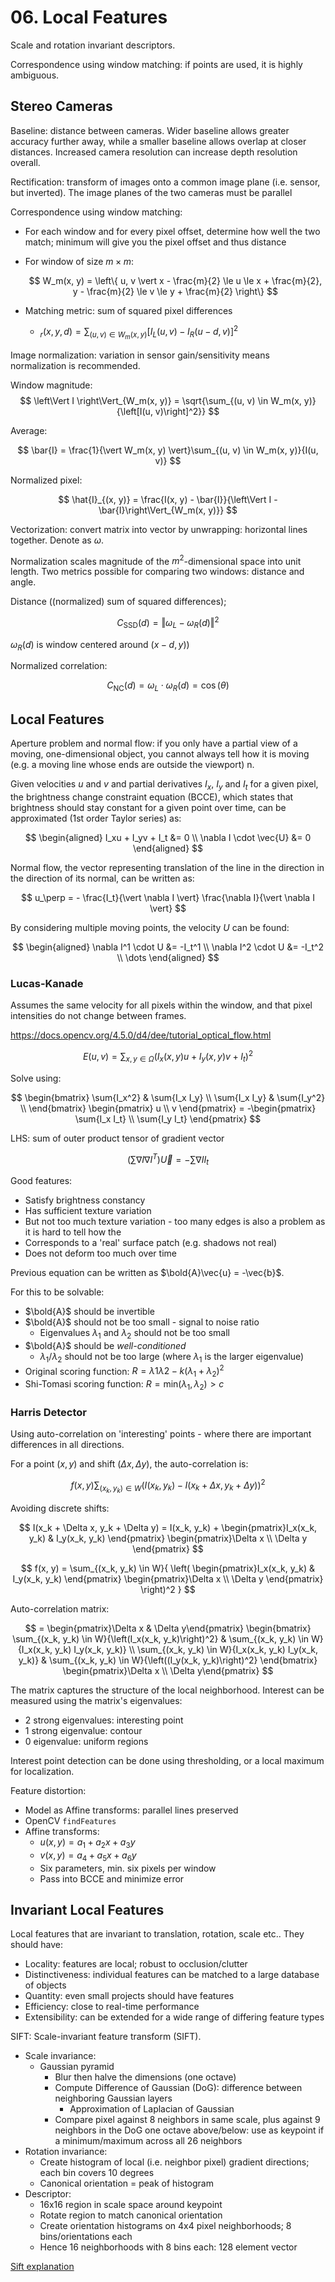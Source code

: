# 06. Local Features

Scale and rotation invariant descriptors.

Correspondence using window matching: if points are used, it is highly ambiguous.

## Stereo Cameras

Baseline: distance between cameras. Wider baseline allows greater accuracy further away, while a smaller baseline allows overlap at closer distances. Increased camera resolution can increase depth resolution overall.

Rectification: transform of images onto a common image plane (i.e. sensor, but inverted). The image planes of the two cameras must be parallel

Correspondence using window matching:

- For each window and for every pixel offset, determine how well the two match; minimum will give you the pixel offset and thus distance
- For window of size $m \times m$:

  $$
  W_m(x, y) = \left\{ u, v \vert
    x - \frac{m}{2} \le u \le x + \frac{m}{2},
    y - \frac{m}{2} \le v \le y + \frac{m}{2}
  \right\}
  $$
- Matching metric: sum of squared pixel differences
  - $_r(x, y, d) = \sum_{(u, v) \in W_m(x, y)}{\left[I_L(u, v) - I_R(u - d, v)\right]^2}$

Image normalization: variation in sensor gain/sensitivity means normalization is recommended.

Window magnitude:
$$
\left\Vert I \right\Vert_{W_m(x, y)} = \sqrt{\sum_{(u, v) \in W_m(x, y)}{\left[I(u, v)\right]^2}}
$$

Average:

$$
\bar{I} = \frac{1}{\vert W_m(x, y) \vert}\sum_{(u, v) \in W_m(x, y)}{I(u, v)}
$$

Normalized pixel:

$$
\hat{I}_{(x, y)} = \frac{I(x, y) - \bar{I}}{\left\Vert I - \bar{I}\right\Vert_{W_m(x, y)}}
$$

Vectorization: convert matrix into vector by unwrapping: horizontal lines together. Denote as $\omega$.

Normalization scales magnitude of the $m^2$-dimensional space into unit length. Two metrics possible for comparing two windows: distance and angle.

Distance ((normalized) sum of squared differences);

$$
C_\textrm{SSD}(d) = \Vert \omega_L - \omega_R(d) \Vert^2
$$

$\omega_R(d)$ is window centered around $(x - d, y)$)

Normalized correlation:

$$
C_\textrm{NC}(d) = \omega_L \cdot \omega_R(d) = \cos(\theta)
$$

## Local Features

Aperture problem and normal flow: if you only have a partial view of a moving, one-dimensional object, you cannot always tell how it is moving (e.g. a moving line whose ends are outside the viewport)
n.

Given velocities $u$ and $v$ and partial derivatives $I_x$, $I_y$ and $I_t$ for a given pixel, the brightness change constraint equation (BCCE), which states that brightness should stay constant for a given point over time, can be approximated (1st order Taylor series) as:

$$
\begin{aligned}
I_xu + I_yv + I_t &= 0 \\
\nabla I \cdot \vec{U} &= 0
\end{aligned}
$$

Normal flow, the vector representing translation of the line in the direction in the direction of its normal, can be written as:

$$
u_\perp = - \frac{I_t}{\vert \nabla I \vert} \frac{\nabla I}{\vert \nabla I \vert}
$$

By considering multiple moving points, the velocity $U$ can be found:

$$
\begin{aligned}
\nabla I^1 \cdot U &= -I_t^1 \\
\nabla I^2 \cdot U &= -I_t^2 \\
\dots
\end{aligned}
$$

### Lucas-Kanade

Assumes the same velocity for all pixels within the window, and that pixel intensities do not change between frames.

https://docs.opencv.org/4.5.0/d4/dee/tutorial_optical_flow.html

$$
E(u, v) = \sum_{x, y \in \Omega}{
  \left(
    I_x(x, y)u + I_y(x, y)v + I_t
  \right)^2
}
$$

Solve using:

$$
\begin{bmatrix}
  \sum{I_x^2}     & \sum{I_x I_y} \\
  \sum{I_x I_y}   & \sum{I_y^2}   \\
\end{bmatrix}
\begin{pmatrix} u \\ v \end{pmatrix} =
-\begin{pmatrix}
  \sum{I_x I_t} \\
  \sum{I_y I_t}
\end{pmatrix}
$$

LHS: sum of outer product tensor of gradient vector

$$
\left( \sum{\nabla I \nabla I^T} \right) \vec{U} = -\sum{\nabla I I_t}
$$

Good features:

- Satisfy brightness constancy
- Has sufficient texture variation
- But not too much texture variation - too many edges is also a problem as it is hard to tell how the
- Corresponds to a 'real' surface patch (e.g. shadows not real)
- Does not deform too much over time

Previous equation can be written as $\bold{A}\vec{u} = -\vec{b}$.

For this to be solvable:

- $\bold{A}$ should be invertible
- $\bold{A}$ should not be too small - signal to noise ratio
  - Eigenvalues $\lambda_1$ and $\lambda_2$ should not be too small
- $\bold{A}$ should be *well-conditioned*
  - $\lambda_1 / \lambda_2$ should not be too large (where $\lambda_1$ is the larger eigenvalue)
- Original scoring function: $R = \lambda 1 \lambda 2 - k(\lambda_1 + \lambda_2)^2$
- Shi-Tomasi scoring function: $R = \text{min}(\lambda_1, \lambda_2) > c$

### Harris Detector

Using auto-correlation on 'interesting' points - where there are important differences in all directions.

For a point $(x, y)$ and shift $(\Delta x, \Delta y)$, the auto-correlation is:

$$
f(x, y) \sum_{(x_k, y_k) \in W}{
  \left(
    I(x_k, y_k) - I(
      x_k + \Delta x,
      y_k + \Delta y
    )
  \right)^2
}
$$

Avoiding discrete shifts:

$$
I(x_k + \Delta x, y_k + \Delta y) = I(x_k, y_k) +
  \begin{pmatrix}I_x(x_k, y_k) & I_y(x_k, y_k) \end{pmatrix}
  \begin{pmatrix}\Delta x \\ \Delta y \end{pmatrix}
$$

$$
f(x, y) = \sum_{(x_k, y_k) \in W}{
  \left(
    \begin{pmatrix}I_x(x_k, y_k) & I_y(x_k, y_k) \end{pmatrix}
    \begin{pmatrix}\Delta x \\ \Delta y \end{pmatrix}
  \right)^2
}
$$

Auto-correlation matrix:

$$
= \begin{pmatrix}\Delta x & \Delta y\end{pmatrix}
\begin{bmatrix}
  \sum_{(x_k, y_k) \in W}{\left(I_x(x_k, y_k)\right)^2} &
  \sum_{(x_k, y_k) \in W}{I_x(x_k, y_k) I_y(x_k, y_k)} \\
  \sum_{(x_k, y_k) \in W}{I_x(x_k, y_k) I_y(x_k, y_k)} &
  \sum_{(x_k, y_k) \in W}{\left((I_y(x_k, y_k)\right)^2}
\end{bmatrix}
\begin{pmatrix}\Delta x \\ \Delta y\end{pmatrix}
$$

The matrix captures the structure of the local neighborhood. Interest can be measured using the matrix's eigenvalues:

- 2 strong eigenvalues: interesting point
- 1 strong eigenvalue: contour
- 0 eigenvalue: uniform regions

Interest point detection can be done using thresholding, or a local maximum for localization.

Feature distortion:

- Model as Affine transforms: parallel lines preserved
- OpenCV `findFeatures`
- Affine transforms:
  - $u(x, y) = a_1 + a_2x + a_3y$
  - $v(x, y) = a_4 + a_5x + a_6y$
  - Six parameters, min. six pixels per window
  - Pass into BCCE and minimize error

## Invariant Local Features

Local features that are invariant to translation, rotation, scale etc.. They should have:

- Locality: features are local; robust to occlusion/clutter
- Distinctiveness: individual features can be matched to a large database of objects
- Quantity: even small projects should have features
- Efficiency: close to real-time performance
- Extensibility: can be extended for a wide range of differing feature types

SIFT: Scale-invariant feature transform (SIFT).

- Scale invariance:
  - Gaussian pyramid
    - Blur then halve the dimensions (one octave)
    - Compute Difference of Gaussian (DoG): difference between neighboring Gaussian layers
      - Approximation of Laplacian of Gaussian
    - Compare pixel against 8 neighbors in same scale, plus against 9 neighbors in the DoG one octave above/below: use as keypoint if a minimum/maximum across all 26 neighbors
- Rotation invariance:
  - Create histogram of local (i.e. neighbor pixel) gradient directions; each bin covers 10 degrees
  - Canonical orientation = peak of histogram
- Descriptor:
  - 16x16 region in scale space around keypoint
  - Rotate region to match canonical orientation
  - Create orientation histograms on 4x4 pixel neighborhoods; 8 bins/orientations each
  - Hence 16 neighborhoods with 8 bins each: 128 element vector

[Sift explanation](http://weitz.de/sift/)
